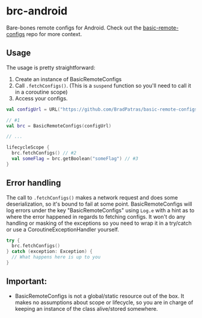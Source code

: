# brc-android
Bare-bones remote configs for Android.  Check out the [basic-remote-configs](https://github.com/BradPatras/basic-remote-configs) repo for more context.

## Usage
The usage is pretty straightforward:
1. Create an instance of BasicRemoteConfigs
2. Call `.fetchConfigs()`. (This is a `suspend` function so you'll need to call it in a coroutine scope)
3. Access your configs.
```kotlin
val configUrl = URL("https://github.com/BradPatras/basic-remote-configs/raw/main/examples/simple.json")

// #1
val brc = BasicRemoteConfigs(configUrl)

// ...

lifecycleScope { 
  brc.fetchConfigs() // #2
  val someFlag = brc.getBoolean("someFlag") // #3
}
```

## Error handling
The call to `.fetchConfigs()` makes a network request and does some deserialization, so it's bound to fail at some point. BasicRemoteConfigs will log errors under the key "BasicRemoteConfigs" using `Log.e` with a hint as to where the error happened in regards to fetching configs. It won't do any handling or masking of the exceptions so you need to wrap it in a try/catch or use a CoroutineExceptionHandler yourself.
```kotlin
try {
  brc.fetchConfigs()
} catch (exception: Exception) {
  // What happens here is up to you
}
```

## Important:
- BasicRemoteConfigs is not a global/static resource out of the box. It makes no assumptions about scope or lifecycle, so you are in charge of keeping an instance of the class alive/stored somewhere.
